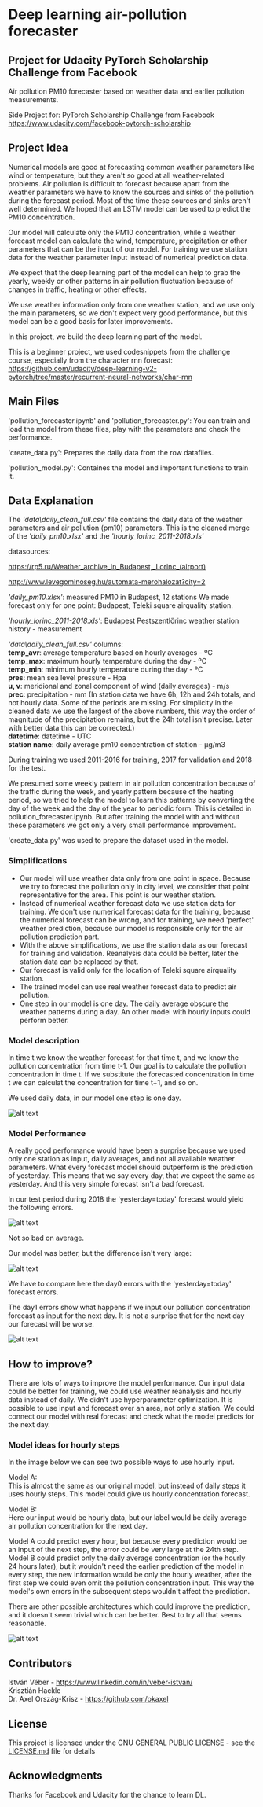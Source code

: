 # Deep learning air-pollution forecaster
## Project for Udacity PyTorch Scholarship Challenge from Facebook

Air pollution PM10 forecaster based on weather data and earlier pollution measurements.

Side Project for: PyTorch Scholarship Challenge from Facebook
https://www.udacity.com/facebook-pytorch-scholarship

## Project Idea

Numerical models are good at forecasting common weather parameters like wind or temperature, but they aren't so good at all weather-related problems. Air pollution is difficult to forecast because apart from the weather parameters we have to know the sources and sinks of the pollution during the forecast period. Most of the time these sources and sinks aren't well determined. We hoped that an LSTM model can be used to predict the PM10 concentration. 

Our model will calculate only the PM10 concentration, while a weather forecast model can calculate the wind, temperature, precipitation or other parameters that can be the input of our model. For training we use station data for the weather parameter input instead of numerical prediction data.

We expect that the deep learning part of the model can help to grab the yearly, weekly or other patterns in air pollution fluctuation because of changes in traffic, heating or other effects.

We use weather information only from one weather station, and we use only the main parameters, so we don't expect very good performance, but this model can be a good basis for later improvements.

In this project, we build the deep learning part of the model.

This is a beginner project, we used codesnippets from the challenge course, especially from the character rnn forecast: https://github.com/udacity/deep-learning-v2-pytorch/tree/master/recurrent-neural-networks/char-rnn

## Main Files

'pollution_forecaster.ipynb' and 'pollution_forecaster.py': 
You can train and load the model from these files, play with the parameters and check the performance.

'create_data.py': Prepares the daily data from the row datafiles.

'pollution_model.py': Containes the model and important functions to train it. 

## Data Explanation

The *'data\daily_clean_full.csv'* file contains the daily data of the weather parameters and air pollution (pm10) parameters. This is the cleaned merge of the *'daily_pm10.xlsx'* and the *'hourly_lorinc_2011-2018.xls'*

datasources:

https://rp5.ru/Weather_archive_in_Budapest,_Lorinc_(airport)

http://www.levegominoseg.hu/automata-merohalozat?city=2

*'daily_pm10.xlsx'*: measured PM10 in Budapest, 12 stations
We made forecast only for one point: Budapest, Teleki square airquality station.

*'hourly_lorinc_2011-2018.xls'*: Budapest Pestszentlőrinc weather station history - measurement

*'data\daily_clean_full.csv'* columns:<br />
**temp_avr**: average temperature based on hourly averages - ºC<br />
**temp_max**: maximum hourly temperature during the day - ºC<br />
**temp_min**: minimum hourly temperature during the day - ºC<br />
**pres**: mean sea level pressure - Hpa<br />
**u, v**: meridional and zonal component of wind (daily averages) - m/s<br />
**prec**: precipitation - mm (In station data we have 6h, 12h and 24h totals, and not hourly data. Some of the periods are missing. For simplicity in the cleaned data we use the largest of the above numbers, this way the order of magnitude of the precipitation remains, but the 24h total isn't precise. Later with better data this can be corrected.)<br />
**datetime**: datetime - UTC<br />
**station name**: daily average pm10 concentration of station - μg/m3<br />

During training we used 2011-2016 for training, 2017 for validation and 2018 for the test.

We presumed some weekly pattern in air pollution concentration because of the traffic during the week, and yearly pattern because of the heating period, so we tried to help the model to learn this patterns by converting the day of the week and the day of the year to periodic form. This is detailed in pollution_forecaster.ipynb. But after training the model with and without these parameters we got only a very small performance improvement.

'create_data.py' was used to prepare the dataset used in the model.

### Simplifications
* Our model will use weather data only from one point in space. Because we try to forecast the pollution only in city level, we consider that point representative for the area. This point is our weather station.
* Instead of numerical weather forecast data we use station data for training. We don't use numerical forecast data for the training, because the numerical forecast can be wrong, and for training, we need 'perfect' weather prediction, because our model is responsible only for the air pollution prediction part.
* With the above simplifications, we use the station data as our forecast for training and validation. Reanalysis data could be better, later the station data can be replaced by that.
* Our forecast is valid only for the location of Teleki square airquality station.
* The trained model can use real weather forecast data to predict air pollution.
* One step in our model is one day. The daily average obscure the weather patterns during a day. An other model with hourly inputs could perform better.

### Model description

In time t we know the weather forecast for that time t, and we know the pollution concentration from time t-1. Our goal is to calculate the pollution concentration in time t. If we substitute the forecasted concentration in time t we can calculat the concentration for time t+1, and so on.

We used daily data, in our model one step is one day.

![alt text](https://github.com/sinusgamma/Deep-learning-air-pollution-forecaster/blob/master/image/base_model.JPG)


### Model Performance

A really good performance would have been a surprise because we used only one station as input, daily averages, and not all available weather parameters. What every forecast model should outperform is the prediction of yesterday. This means that we say every day, that we expect the same as yesterday. And this very simple forecast isn't a bad forecast.

In our test period during 2018 the 'yesterday=today' forecast would yield the following errors.

![alt text](https://github.com/sinusgamma/Deep-learning-air-pollution-forecaster/blob/master/image/error_noforecast.JPG)

Not so bad on average.

Our model was better, but the difference isn't very large:

![alt text](https://github.com/sinusgamma/Deep-learning-air-pollution-forecaster/blob/master/image/error_forecast.JPG)

We have to compare here the day0 errors with the 'yesterday=today' forecast errors.

The day1 errors show what happens if we input our pollution concentration forecast as input for the next day. It is not a surprise that for the next day our forecast will be worse.

![alt text](https://github.com/sinusgamma/Deep-learning-air-pollution-forecaster/blob/master/image/forecast_vs_act.JPG)

## How to improve?

There are lots of ways to improve the model performance. Our input data could be better for training, we could use weather reanalysis and hourly data instead of daily. We didn't use hyperparameter optimization. It is possible to use input and forecast over an area, not only a station. We could connect our model with real forecast and check what the model predicts for the next day.

### Model ideas for hourly steps

In the image below we can see two possible ways to use hourly input.

Model A:<br />
This is almost the same as our original model, but instead of daily steps it uses hourly steps.
This model could give us hourly concentration forecast.

Model B:<br />
Here our input would be hourly data, but our label would be daily average air pollution concentration for the next day.

Model A could predict every hour, but because every prediction would be an input of the next step, the error could be very large at the 24th step.
Model B could predict only the daily average concentration (or the hourly 24 hours later), but it wouldn't need the earlier prediction of the model in every step, the new information would be only the hourly weather, after the first step we could even omit the pollution concentration input. This way the model's own errors in the subsequent steps wouldn't affect the prediction.

There are other possible architectures which could improve the prediction, and it doesn't seem trivial which can be better. Best to try all that seems reasonable.

![alt text](https://github.com/sinusgamma/Deep-learning-air-pollution-forecaster/blob/master/image/modelAB.JPG)


## Contributors
István Véber - https://www.linkedin.com/in/veber-istvan/<br />
Krisztián Hackle<br />
Dr. Axel Ország-Krisz - https://github.com/okaxel<br />


## License

This project is licensed under the GNU GENERAL PUBLIC LICENSE - see the [LICENSE.md](LICENSE.md) file for details


## Acknowledgments
Thanks for Facebook and Udacity for the chance to learn DL.